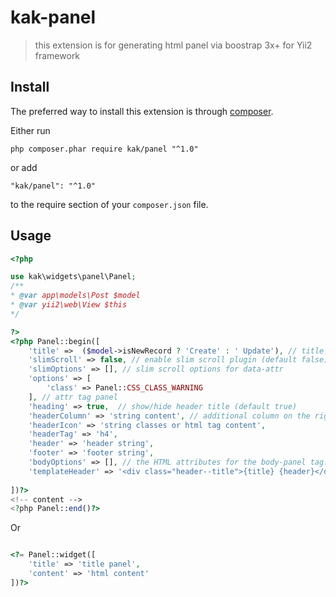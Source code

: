 # kak-panel
> this extension is for generating html panel via boostrap 3x+ for Yii2 framework

Install
-----
The preferred way to install this extension is through [composer](http://getcomposer.org/download/).

Either run
```
php composer.phar require kak/panel "^1.0"
```
or add 
```
"kak/panel": "^1.0"
```
to the require section of your `composer.json` file.

Usage
-----
```php
<?php

use kak\widgets\panel\Panel;
/**
* @var app\models\Post $model   
* @var yii2\web\View $this 
*/

?>
<?php Panel::begin([
    'title' =>  ($model->isNewRecord ? 'Create' : ' Update'), // title panel
    'slimScroll' => false, // enable slim scroll plugin (default false)
    'slimOptions' => [], // slim scroll options for data-attr
    'options' => [
        'class' => Panel::CSS_CLASS_WARNING
    ], // attr tag panel
    'heading' => true,  // show/hide header title (default true)
    'headerColumn' => 'string content', // additional column on the right position for header
    'headerIcon' => 'string classes or html tag content',  
    'headerTag' => 'h4',
    'header' => 'header string',
    'footer' => 'footer string',
    'bodyOptions' => [], // the HTML attributes for the body-panel tag.
    'templateHeader' => '<div class="header--title">{title} {header}</div><div class="header--columns">{columns}</div>',
    
])?>
<!-- content -->
<?php Panel::end()?>
```
Or

```php 

<?= Panel::widget([
    'title' => 'title panel',
    'content' => 'html content'
])?>

```
